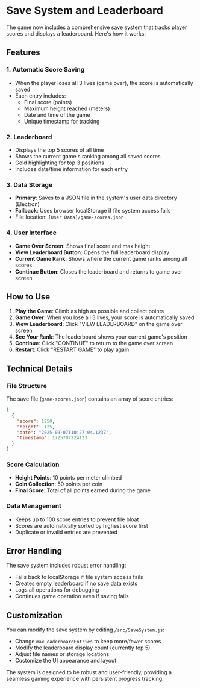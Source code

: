 # Save System and Leaderboard

The game now includes a comprehensive save system that tracks player scores and displays a leaderboard. Here's how it works:

## Features

### 1. Automatic Score Saving
- When the player loses all 3 lives (game over), the score is automatically saved
- Each entry includes:
  - Final score (points)
  - Maximum height reached (meters)
  - Date and time of the game
  - Unique timestamp for tracking

### 2. Leaderboard
- Displays the top 5 scores of all time
- Shows the current game's ranking among all saved scores
- Gold highlighting for top 3 positions
- Includes date/time information for each entry

### 3. Data Storage
- **Primary**: Saves to a JSON file in the system's user data directory (Electron)
- **Fallback**: Uses browser localStorage if file system access fails
- File location: `[User Data]/game-scores.json`

### 4. User Interface
- **Game Over Screen**: Shows final score and max height
- **View Leaderboard Button**: Opens the full leaderboard display
- **Current Game Rank**: Shows where the current game ranks among all scores
- **Continue Button**: Closes the leaderboard and returns to game over screen

## How to Use

1. **Play the Game**: Climb as high as possible and collect points
2. **Game Over**: When you lose all 3 lives, your score is automatically saved
3. **View Leaderboard**: Click "VIEW LEADERBOARD" on the game over screen
4. **See Your Rank**: The leaderboard shows your current game's position
5. **Continue**: Click "CONTINUE" to return to the game over screen
6. **Restart**: Click "RESTART GAME" to play again

## Technical Details

### File Structure
The save file (`game-scores.json`) contains an array of score entries:

```json
[
  {
    "score": 1250,
    "height": 125,
    "date": "2025-09-07T10:27:04.123Z",
    "timestamp": 1725707224123
  }
]
```

### Score Calculation
- **Height Points**: 10 points per meter climbed
- **Coin Collection**: 50 points per coin
- **Final Score**: Total of all points earned during the game

### Data Management
- Keeps up to 100 score entries to prevent file bloat
- Scores are automatically sorted by highest score first
- Duplicate or invalid entries are prevented

## Error Handling

The save system includes robust error handling:
- Falls back to localStorage if file system access fails
- Creates empty leaderboard if no save data exists
- Logs all operations for debugging
- Continues game operation even if saving fails

## Customization

You can modify the save system by editing `/src/SaveSystem.js`:
- Change `maxLeaderboardEntries` to keep more/fewer scores
- Modify the leaderboard display count (currently top 5)
- Adjust file names or storage locations
- Customize the UI appearance and layout

The system is designed to be robust and user-friendly, providing a seamless gaming experience with persistent progress tracking.

